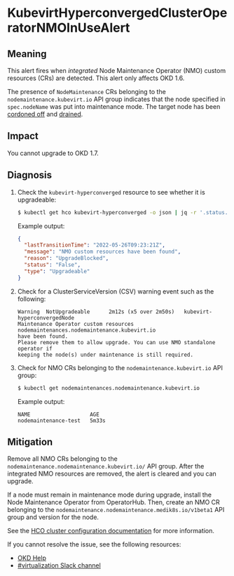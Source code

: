 # KubevirtHyperconvergedClusterOperatorNMOInUseAlert
<!-- Edited by apinnick, Nov 2022-->

## Meaning

<!--DS: This alert fires when _integrated_ Node Maintenance Operator (NMO) custom resources (CRs) are detected. This alert only affects {VirtProductName} 4.10.-->

<!--DS: The Node Maintenance Operator is not included with {VirtProductName} 4.11.0 or later. Instead, the Operator is installed from OperatorHub.-->

<!--DS: The presence of `NodeMaintenance` CRs belonging to the `nodemaintenance.kubevirt.io` API group indicates that the node specified in `spec.nodeName` was put into maintenance mode. The target node has been cordoned off and drained.-->

<!--USstart-->
This alert fires when _integrated_ Node Maintenance Operator (NMO) custom resources (CRs) are detected. This alert only affects OKD 1.6.

The presence of `NodeMaintenance` CRs belonging to the `nodemaintenance.kubevirt.io` API group indicates that the node specified in `spec.nodeName` was put into maintenance mode. The target node has been [cordoned off](https://kubernetes.io/docs/reference/generated/kubectl/kubectl-commands#cordon) and [drained](https://kubernetes.io/docs/tasks/administer-cluster/safely-drain-node/#use-kubectl-drain-to-remove-a-node-from-service).
<!--USend-->

## Impact

<!--DS: You cannot upgrade to {VirtProductName} 4.11.-->
<!--USstart-->
You cannot upgrade to OKD 1.7.
<!--USend-->

## Diagnosis

1. Check the `kubevirt-hyperconverged` resource to see whether it is upgradeable:

   ```bash
   $ kubectl get hco kubevirt-hyperconverged -o json | jq -r '.status.conditions[] | select(.type == "Upgradeable")'
   ```

   Example output:

   ```json
   {
     "lastTransitionTime": "2022-05-26T09:23:21Z",
     "message": "NMO custom resources have been found",
     "reason": "UpgradeBlocked",
     "status": "False",
     "type": "Upgradeable"
   }
   ```

2. Check for a ClusterServiceVersion (CSV) warning event such as the following:

   ```text
   Warning  NotUpgradeable      2m12s (x5 over 2m50s)   kubevirt-hyperconvergedNode
   Maintenance Operator custom resources nodemaintenances.nodemaintenance.kubevirt.io
   have been found.
   Please remove them to allow upgrade. You can use NMO standalone operator if
   keeping the node(s) under maintenance is still required.
   ```

3. Check for NMO CRs belonging to the `nodemaintenance.kubevirt.io` API group:

   ```bash
   $ kubectl get nodemaintenances.nodemaintenance.kubevirt.io
   ```

   Example output:

   ```text
   NAME                   AGE
   nodemaintenance-test   5m33s
   ```

## Mitigation

Remove all NMO CRs belonging to the `nodemaintenance.nodemaintenance.kubevirt.io/` API group. After the integrated NMO resources are removed, the alert is cleared and you can upgrade.

If a node must remain in maintenance mode during upgrade, install the Node Maintenance Operator from OperatorHub. Then, create an NMO CR belonging to the `nodemaintenance.nodemaintenance.medik8s.io/v1beta1` API group and version for the node.

<!--DS: If you cannot resolve the issue, log in to the link:https://access.redhat.com[Customer Portal] and open a support case, attaching the artifacts gathered during the Diagnosis procedure.-->
<!--USstart-->
See the [HCO cluster configuration documentation](https://github.com/kubevirt/hyperconverged-cluster-operator/blob/main/docs/cluster-configuration.md#enablecommonbootimageimport-feature-gate) for more information.

If you cannot resolve the issue, see the following resources:

- [OKD Help](https://www.okd.io/help/)
- [#virtualization Slack channel](https://kubernetes.slack.com/channels/virtualization)
<!--USend-->
